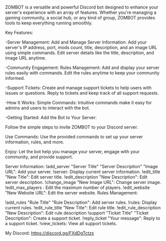 ZOMBOT is a versatile and powerful Discord bot designed to enhance your server's experience with an array of features. Whether you're managing a gaming community, a social hub, or any kind of group, ZOMBOT provides tools to keep everything running smoothly.

Key Features:

-Server Management:
Add and Manage Server Information:
Add your server's IP address, port, mods count, title, description, and an image URL using simple commands.
Edit server details like the title, description, and image URL anytime.

-Community Engagement:
Rules Management:
Add and display your server rules easily with commands.
Edit the rules anytime to keep your community informed.

-Support Tickets:
Create and manage support tickets to help users with issues or questions.
Reply to tickets and keep track of all support requests.

-How It Works:
Simple Commands: Intuitive commands make it easy for admins and users to interact with the bot.

-Getting Started:
Add the Bot to Your Server:

Follow the simple steps to invite ZOMBOT to your Discord server.

Use Commands: Use the provided commands to set up your server information, rules, and more.

Enjoy: Let the bot help you manage your server, engage with your community, and provide support.

Server Information:
!add_server <IP Address> <Port> <Mods Count> "Server Title" "Server Description" "Image URL": Add your server.
!server: Display current server information.
!edit_title "New Title": Edit server title.
!edit_description "New Description": Edit server description.
!change_image "New Image URL": Change server image.
!edit_max_players <New Max Players>: Edit the maximum number of players.
!edit_website "New Website URL": Edit the server website.
Rules Management:

!add_rules "Rule Title" "Rule Description": Add server rules.
!rules: Display current rules.
!edit_rule_title "New Title": Edit rule title.
!edit_rule_description "New Description": Edit rule description
!support "Ticket Title" "Ticket Description": Create a support ticket.
!reply_ticket <Ticket Number> "Your message": Reply to a support ticket.
!view_tickets: View all support tickets.

My Discord:
https://discord.gg/FXdDgTctzs

